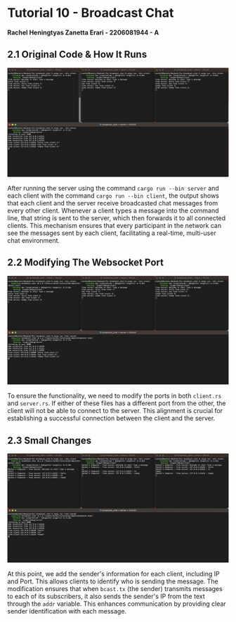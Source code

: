 # Tutorial 10 - Broadcast Chat
**Rachel Heningtyas Zanetta Erari - 2206081944 - A**

## 2.1 Original Code & How It Runs
<img src="image/image-1.png">

After running the server using the command `cargo run --bin server` and each client with the command `cargo run --bin client`, the output shows that each client and the server receive broadcasted chat messages from every other client. Whenever a client types a message into the command line, that string is sent to the server, which then forwards it to all connected clients. This mechanism ensures that every participant in the network can see the messages sent by each client, facilitating a real-time, multi-user chat environment.

## 2.2 Modifying The Websocket Port
<img src="image/image-2.png">

To ensure the functionality, we need to modify the ports in both `client.rs` and `server.rs`. If either of these files has a different port from the other, the client will not be able to connect to the server. This alignment is crucial for establishing a successful connection between the client and the server.

## 2.3 Small Changes
<img src="image/image-3.png">

At this point, we add the sender's information for each client, including IP and Port. This allows clients to identify who is sending the message. The modification ensures that when `bcast.tx` (the sender) transmits messages to each of its subscribers, it also sends the sender's IP from the text through the `addr` variable. This enhances communication by providing clear sender identification with each message.